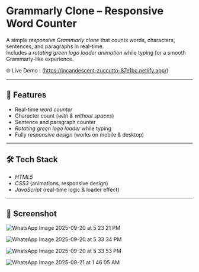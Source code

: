 # Grammarly Clone – Responsive Word Counter  

A simple *responsive Grammarly clone* that counts words, characters, sentences, and paragraphs in real-time.  
Includes a *rotating green logo loader animation* while typing for a smooth Grammarly-like experience.  

🌐 Live Demo : (https://incandescent-zuccutto-87e1bc.netlify.app/)

---

## 🚀 Features  
- Real-time *word counter*  
- Character count (*with & without spaces*)  
- Sentence and paragraph counter  
- *Rotating green logo loader* while typing  
- Fully *responsive design* (works on mobile & desktop)  

---

## 🛠 Tech Stack  
- *HTML5*  
- *CSS3* (animations, responsive design)  
- *JavaScript* (real-time logic & loader effect)  

---

## 📸 Screenshot  
![WhatsApp Image 2025-09-20 at 5 23 21 PM](https://github.com/user-attachments/assets/d4269201-51a7-444a-836d-b3e62ec82ccc)

![WhatsApp Image 2025-09-20 at 5 33 34 PM](https://github.com/user-attachments/assets/a9aad209-f22c-45c3-a439-559b8195c48a)

![WhatsApp Image 2025-09-20 at 5 33 53 PM](https://github.com/user-attachments/assets/2b1b0321-6971-433d-ab3c-45f0b97b192d)

![WhatsApp Image 2025-09-21 at 1 46 05 AM](https://github.com/user-attachments/assets/cd93aed1-b317-4721-805c-a24d7f96160f)



